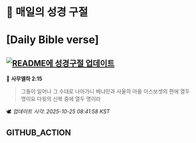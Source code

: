 # 🙏 매일의 성경 구절
# [Daily Bible verse]
## [![README에 성경구절 업데이트](https://github.com/DONGSUKA/first_test/actions/workflows/update-readme-bible.yml/badge.svg)](https://github.com/DONGSUKA/first_test/actions/workflows/update-readme-bible.yml)
<!-- START_BIBLE_VERSE -->
📖 **사무엘하 2:15**
> 그들이 일어나 그 수대로 나아가니 베냐민과 사울의 아들 이스보셋의 편에 열두 명이요 다윗의 신복 중에 열두 명이라

🕊️ _업데이트 시각: 2025-10-25 08:41:58 KST_
  <!-- END_BIBLE_VERSE -->
## GITHUB_ACTION
